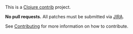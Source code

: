 This is a [Clojure contrib] project.

**No pull requests.** All patches must be submitted via [JIRA].

See [Contributing] for more information on how to contribute.


[JIRA]: http://dev.clojure.org/jira/browse/TNS
[Clojure contrib]: http://dev.clojure.org/display/doc/Clojure+Contrib
[Contributing]: http://dev.clojure.org/display/community/Contributing
